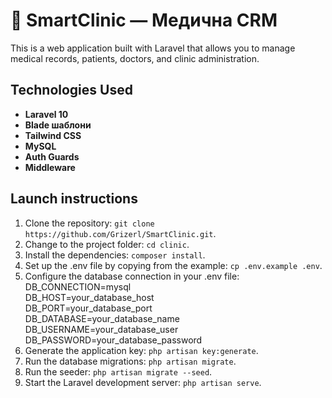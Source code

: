# 🏥 SmartClinic — Медична CRM

This is a web application built with Laravel that allows you to manage medical records, patients, doctors, and clinic administration.

## Technologies Used

- **Laravel 10**
- **Blade шаблони**
- **Tailwind CSS**
- **MySQL**
- **Auth Guards** 
- **Middleware**

## Launch instructions

1. Clone the repository: `git clone https://github.com/Grizerl/SmartClinic.git`.
2. Change to the project folder: `cd clinic`.
3. Install the dependencies: `composer install`.
4. Set up the .env file by copying from the example: `cp .env.example .env`.
5. Configure the database connection in your .env file:
DB_CONNECTION=mysql  
DB_HOST=your_database_host  
DB_PORT=your_database_port  
DB_DATABASE=your_database_name  
DB_USERNAME=your_database_user  
DB_PASSWORD=your_database_password
6. Generate the application key: `php artisan key:generate`.
7. Run the database migrations: `php artisan migrate`.
8. Run the seeder: `php artisan migrate --seed`.
9. Start the Laravel development server: `php artisan serve`.